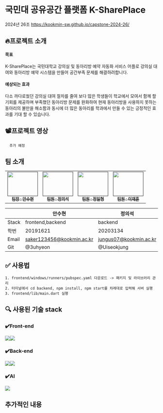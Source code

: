 # 국민대 공유공간 플랫폼 K-SharePlace
2024년 26조 https://kookmin-sw.github.io/capstone-2024-26/


## 🔥프로젝트 소개

#### 목표
K-SharePlace는 국민대학교 강의실 및 동아리방 예약 자동화 서비스 어플로 강의실 대여와 동아리방 예약 시스템을 만들어 공간부족 문제를 해결하려합니다.
#### 예상되는 효과
다소 까다로웠던 강의실 대여 절차를 줄여 보다 많은 학생들이 학교에서 모여서 함께 할 기회를 제공하며 부족했던 동아리방 문제를 완화하여 현재 동아리방을 사용하지 못하는 동아리의 불만을 해소함과 동시에 더 많은 동아리를 학과에서 만들 수 있는 긍정적인 효과를 기대 할 수 있습니다.
## 📽️프로젝트 영상
      추가 예정
## 팀 소개
<table>
  <tbody>
    <tr>
      <td align="center"><a href=""><img src="https://github.com/kookmin-sw/capstone-2024-26/blob/master/read.me_image/%EC%9A%B0%EB%8F%84%ED%99%98.jpg" height="80" width="100px;" alt=""/><br /><sub><b>팀장 : 안수현</b></sub></a><br /></td>
      <td align="center"><a href=""><img src="https://github.com/kookmin-sw/capstone-2024-26/blob/master/read.me_image/%ED%8C%90%EC%8A%A5.jpg" height="80" width="100px;" alt=""/><br /><sub><b>팀원 : 정의석</b></sub></a><br /></td>
      <td align="center"><a href=""><img src="https://github.com/kookmin-sw/capstone-2024-26/blob/master/read.me_image/%EC%B0%A8%EC%9D%80%EC%9A%B0.jpg" height="80" width="100px;" alt=""/><br /><sub><b>팀원 : 정일형</b></sub></a><br /></td>
      <td align="center"><a href=""><img src="https://github.com/kookmin-sw/capstone-2024-26/blob/master/read.me_image/%EC%9D%B4%EC%9E%AC%EC%9A%B1.jpg"height="80"  width="100px;" alt=""/><br /><sub><b>팀원 : 이재훈</b></sub></a><br /></td>
     <tr/>
  </tbody>
</table>


||안수현|정의석|정일형|이재훈|
|---|---|---|---|---|
Stack|frontend,backend|backend|frontend|AI
학번|20191621|20203134|20195303|20213053
Email|saker123456@kookmin.ac.kr|jungus07@kookmin.ac.kr|jungih1017@gmail.com|jhoon5061@gmail.com
Git|@3uhyeon|@Uiseokjung|@JohnJung-1017|@jaehoon222
## ✅ 사용법

    1. frontend/windows/runners/pubspec.yaml 다운로드 -> 패키지 및 라이브러리 관리
    2. 터미널에서 cd backend, npm install, npm start를 차례대로 입력해 서버 실행
    3. frontend/lib/main.dart 실행

    
 ## 🔍 사용된 기술 stack
 
 ### ✔️Front-end
 <img src="https://img.shields.io/badge/flutter-02569B?style=for-the-badge&logo=flutter&logoColor=white"><img src="https://img.shields.io/badge/Dart-0175C2?style=for-the-badge&logo=Dart&logoColor=white">
 
 ### ✔️Back-end
 <img src="https://img.shields.io/badge/node.js-339933?style=for-the-badge&logo=node.js&logoColor=white"><img src="https://img.shields.io/badge/Firebase-FFCA28?style=for-the-badge&logo=Firebase&logoColor=white">

  ### ✔️AI
<img src="https://img.shields.io/badge/Python-3776AB?style=for-the-badge&logo=Python&logoColor=white">
 
 ## 추가적인 내용

        
